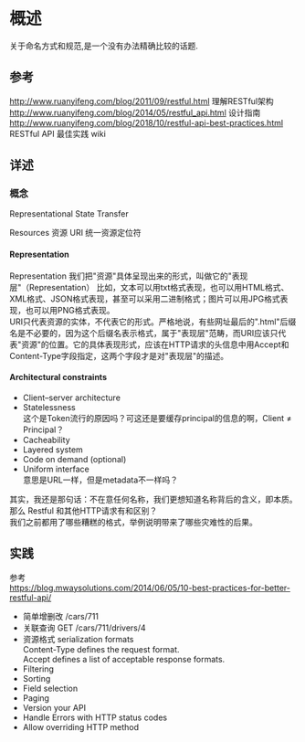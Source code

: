 # 概述

关于命名方式和规范,是一个没有办法精确比较的话题.

## 参考

http://www.ruanyifeng.com/blog/2011/09/restful.html 理解RESTful架构
http://www.ruanyifeng.com/blog/2014/05/restful_api.html 设计指南
http://www.ruanyifeng.com/blog/2018/10/restful-api-best-practices.html  RESTful API 最佳实践
wiki  

## 详述

### 概念

Representational State Transfer

Resources 资源
URI  统一资源定位符

#### Representation

Representation 我们把"资源"具体呈现出来的形式，叫做它的"表现层"（Representation）
比如，文本可以用txt格式表现，也可以用HTML格式、XML格式、JSON格式表现，甚至可以采用二进制格式；图片可以用JPG格式表现，也可以用PNG格式表现。  
URI只代表资源的实体，不代表它的形式。严格地说，有些网址最后的".html"后缀名是不必要的，因为这个后缀名表示格式，属于"表现层"范畴，而URI应该只代表"资源"的位置。它的具体表现形式，应该在HTTP请求的头信息中用Accept和Content-Type字段指定，这两个字段才是对"表现层"的描述。  

#### Architectural constraints

- Client–server architecture
- Statelessness  
  这个是Token流行的原因吗？可这还是要缓存principal的信息的啊，Client ≠ Principal？  
- Cacheability
- Layered system
- Code on demand (optional)
- Uniform interface  
  意思是URL一样，但是metadata不一样吗？

其实，我还是那句话：不在意任何名称，我们更想知道名称背后的含义，即本质。  
那么 Restful 和其他HTTP请求有和区别？  
我们之前都用了哪些糟糕的格式，举例说明带来了哪些灾难性的后果。  

## 实践

参考  
https://blog.mwaysolutions.com/2014/06/05/10-best-practices-for-better-restful-api/  

- 简单增删改 /cars/711
- 关联查询 GET /cars/711/drivers/4
- 资源格式 serialization formats  
  Content-Type defines the request format.  
  Accept defines a list of acceptable response formats.  
- Filtering
- Sorting
- Field selection
- Paging
- Version your API
- Handle Errors with HTTP status codes
- Allow overriding HTTP method